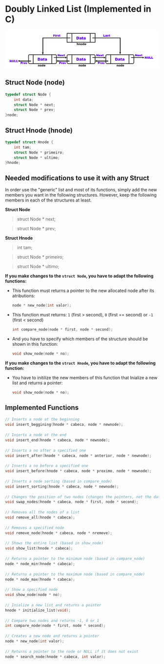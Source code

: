 # Doubly Linked List (Implemented in C)

![Drag Racing](DoublyLinkedList.png)

## Struct Node (node)
```c
typedef struct Node {
    int data;
    struct Node * next;
    struct Node * prev;
}node;

```

## Struct Hnode (hnode)

```c
typedef struct Hnode {
    int tam;
    struct Node * primeiro;
    struct Node * ultimo;
}hnode;

```

## Needed modifications to use it with any Struct

In order use the "generic" list and most of its functions, simply add the new members you want in the following structures. However, keep the following members in each of the structures at least.

**Struct Node**
>struct Node * next;

>struct Node * prev;

 **Struct Hnode**

> int tam;
    
> struct Node * primeiro;
    
> struct Node * ultimo;


**If you make changes to the `struct Node`, you have to adapt the following functions:**

* This function must returns a pointer to the new allocated node after its atributions:

	```c
	node * new_node(int valor);
	```

* This function must returns: `1` (first > second), `0` (first == second) or `-1` (first < second)

	```c
	int compare_node(node * first, node * second);
	```

* And you have to specify which members of the structure should be shown in this function:
 
	```c
	void show_node(node * no);
	```

**If you make changes to the `struct Hnode`, you have to adapt the following function:**

* You have to initilize the new members of this function that Inialize a new list and returns a pointer:
 
	```c
	void show_node(node * no);
	```

## Implemented Functions
```c
// Inserts a node at the beginning
void insert_beggining(hnode * cabeca, node * newnode);

// Inserts a node at the end
void insert_end(hnode * cabeca, node * newnode);

// Inserts a no after a specified one
void insert_after(hnode * cabeca, node * anterior, node * newnode);

// Inserts a no before a specified one
void insert_before(hnode * cabeca, node * proximo, node * newnode);

// Inserts a node sorting (based in compare_node)
void insert_sorting(hnode * cabeca, node * newnode);

// Changes the position of two nodes (changes the pointers, not the data)
void swap_nodes(hnode * cabeca, node * first, node * second);

// Removes all the nodes of a list
void remove_all(hnode * cabeca);

// Removes a specified node
void remove_node(hnode * cabeca, node * nremove);

// Shows the entire list (based in show_node)
void show_list(hnode * cabeca);

// Returns a pointer to the minimum node (based in compare_node)
node * node_min(hnode * cabeca);

// Returns a pointer to the maximum node (based in compare_node)
node * node_max(hnode * cabeca);

// Show a specified node
void show_node(node * no);

// Inialize a new list and returns a pointer
hnode * initialize_list(void);

// Compare two nodes and returns -1, 0 or 1
int compare_node(node * first, node * second);

// Creates a new node and returns a pointer
node * new_node(int valor);

// Returns a pointer to the node or NULL if it does not exist
node * search_node(hnode * cabeca, int valor);

```


